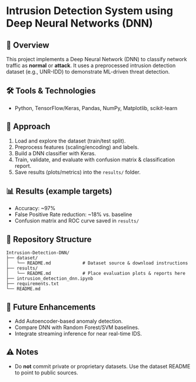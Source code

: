 # Intrusion Detection System using Deep Neural Networks (DNN)

## 📌 Overview
This project implements a Deep Neural Network (DNN) to classify network traffic as **normal** or **attack**. 
It uses a preprocessed intrusion detection dataset (e.g., UNR-IDD) to demonstrate ML-driven threat detection.

## 🛠 Tools & Technologies
- Python, TensorFlow/Keras, Pandas, NumPy, Matplotlib, scikit-learn

## 🚀 Approach
1. Load and explore the dataset (train/test split).
2. Preprocess features (scaling/encoding) and labels.
3. Build a DNN classifier with Keras.
4. Train, validate, and evaluate with confusion matrix & classification report.
5. Save results (plots/metrics) into the `results/` folder.

## 📊 Results (example targets)
- Accuracy: ~97%
- False Positive Rate reduction: ~18% vs. baseline
- Confusion matrix and ROC curve saved in `results/`

## 📁 Repository Structure
```
Intrusion-Detection-DNN/
├── dataset/
│   └── README.md            # Dataset source & download instructions
├── results/
│   └── README.md            # Place evaluation plots & reports here
├── intrusion_detection_dnn.ipynb
├── requirements.txt
└── README.md
```

## 🔗 Future Enhancements
- Add Autoencoder-based anomaly detection.
- Compare DNN with Random Forest/SVM baselines.
- Integrate streaming inference for near real-time IDS.

## ⚠️ Notes
- Do **not** commit private or proprietary datasets. Use the dataset README to point to public sources.
